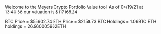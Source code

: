 Welcome to the Meyers Crypto Portfolio Value tool. 
As of 04/19/21 at 13:40:38 our valuation is $117165.24 

BTC Price = $55602.74
 ETH Price = $2159.73
BTC Holdings = 1.06BTC
 ETH holdings = 26.960005962ETH 
